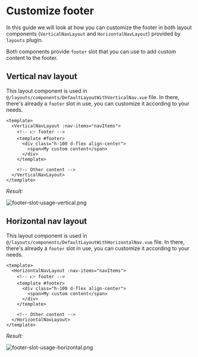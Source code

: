 # Customize footer

In this guide we will look at how you can customize the footer in both layout components (`VerticalNavLayout` and `HorizontalNavLayout`) provided by `layouts` plugin.

Both components provide `footer` slot that you can use to add custom content to the footer.

## Vertical nav layout

This layout component is used in `@/layouts/components/DefaultLayoutWithVerticalNav.vue` file. In there, there's already a `footer` slot in use, you can customize it according to your needs.

```vue{4-8}
<template>
  <VerticalNavLayout :nav-items="navItems">
    <!-- 👉 footer -->
    <template #footer>
      <div class="h-100 d-flex align-center">
        <span>My custom content</span>
      </div>
    </template>

    <!-- Other content -->
  </VerticalNavLayout>
</template>
```

_Result:_

<img :src="$withBase('/images/code-examples/layout/footer-slot-usage-vertical.png')" alt="footer-slot-usage-vertical.png">

## Horizontal nav layout

This layout component is used in `@/layouts/components/DefaultLayoutWithHorizontalNav.vue` file. In there, there's already a `footer` slot in use, you can customize it according to your needs.

```vue{4-8}
<template>
  <HorizontalNavLayout :nav-items="navItems">
    <!-- 👉 footer -->
    <template #footer>
      <div class="h-100 d-flex align-center">
        <span>My custom content</span>
      </div>
    </template>

    <!-- Other content -->
  </HorizontalNavLayout>
</template>
```

_Result:_

<img :src="$withBase('/images/code-examples/layout/footer-slot-usage-horizontal.png')" alt="footer-slot-usage-horizontal.png">
